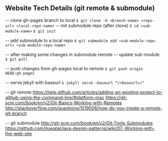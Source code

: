 ## Website Tech Details (git remote & submodule)

-- clone gh-pages branch to local
`$ git clone -b <branch-name> <repo-url> <local-repo-name>`
-- init submodule repo (after clone)
`$ cd <sub-module-name>`
`$ git init`

-- add submodule to a local repo
`$ git submodule add <sub-module-repo-url> <sub-module-repo-name>`

-- after making some changes in submodule remote
-- update sub-module
`$ git pull`

-- push changes from gh-pages local to remote
`$ git push origin HEAD:gh-pages`

-- serve jekyll with baseurl
`$ jekyll serve —baseurl “/<baseurl>/"`

-- git remote
https://help.github.com/articles/adding-an-existing-project-to-github-using-the-command-line/#platform-mac
https://git-scm.com/book/en/v2/Git-Basics-Working-with-Remotes
http://stackoverflow.com/questions/1519006/how-do-you-create-a-remote-git-branch

-- git submodule
http://git-scm.com/book/en/v2/Git-Tools-Submodules
https://github.com/iluwatar/java-design-patterns/wiki/07.-Working-with-the-web-site
